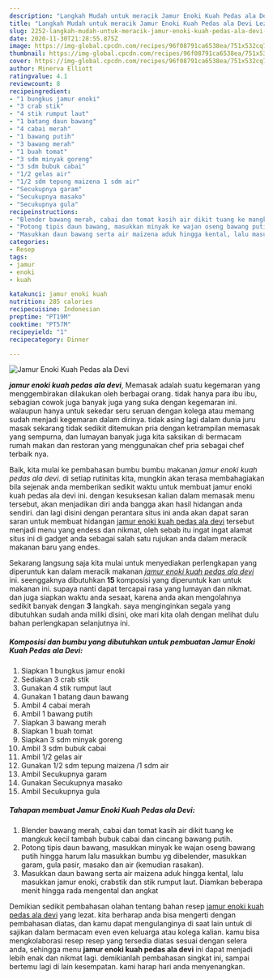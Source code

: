 ```yaml
---
description: "Langkah Mudah untuk meracik Jamur Enoki Kuah Pedas ala Devi Lezat"
title: "Langkah Mudah untuk meracik Jamur Enoki Kuah Pedas ala Devi Lezat"
slug: 2252-langkah-mudah-untuk-meracik-jamur-enoki-kuah-pedas-ala-devi-lezat
date: 2020-11-30T21:28:55.875Z
image: https://img-global.cpcdn.com/recipes/96f08791ca6538ea/751x532cq70/jamur-enoki-kuah-pedas-ala-devi-foto-resep-utama.jpg
thumbnail: https://img-global.cpcdn.com/recipes/96f08791ca6538ea/751x532cq70/jamur-enoki-kuah-pedas-ala-devi-foto-resep-utama.jpg
cover: https://img-global.cpcdn.com/recipes/96f08791ca6538ea/751x532cq70/jamur-enoki-kuah-pedas-ala-devi-foto-resep-utama.jpg
author: Minerva Elliott
ratingvalue: 4.1
reviewcount: 8
recipeingredient:
- "1 bungkus jamur enoki"
- "3 crab stik"
- "4 stik rumput laut"
- "1 batang daun bawang"
- "4 cabai merah"
- "1 bawang putih"
- "3 bawang merah"
- "1 buah tomat"
- "3 sdm minyak goreng"
- "3 sdm bubuk cabai"
- "1/2 gelas air"
- "1/2 sdm tepung maizena 1 sdm air"
- "Secukupnya garam"
- "Secukupnya masako"
- "Secukupnya gula"
recipeinstructions:
- "Blender bawang merah, cabai dan tomat kasih air dikit tuang ke mangkuk kecil tambah bubuk cabai dan cincang bawang putih."
- "Potong tipis daun bawang, masukkan minyak ke wajan oseng bawang putih hingga harum lalu masukkan bumbu yg dibelender, masukkan garam, gula pasir, masako dan air (kemudian rasakan)."
- "Masukkan daun bawang serta air maizena aduk hingga kental, lalu masukkan jamur enoki, crabstik dan stik rumput laut. Diamkan beberapa menit hingga rada mengental dan angkat"
categories:
- Resep
tags:
- jamur
- enoki
- kuah

katakunci: jamur enoki kuah 
nutrition: 285 calories
recipecuisine: Indonesian
preptime: "PT19M"
cooktime: "PT57M"
recipeyield: "1"
recipecategory: Dinner

---
```



![Jamur Enoki Kuah Pedas ala Devi](https://img-global.cpcdn.com/recipes/96f08791ca6538ea/751x532cq70/jamur-enoki-kuah-pedas-ala-devi-foto-resep-utama.jpg)

<b><i>jamur enoki kuah pedas ala devi</i></b>, Memasak adalah suatu kegemaran yang menggembirakan dilakukan oleh berbagai orang. tidak hanya para ibu ibu, sebagian cowok juga banyak juga yang suka dengan kegemaran ini. walaupun hanya untuk sekedar seru seruan dengan kolega atau memang sudah menjadi kegemaran dalam dirinya. tidak asing lagi dalam dunia juru masak sekarang tidak sedikit ditemukan pria dengan ketrampilan memasak yang sempurna, dan lumayan banyak juga kita saksikan di bermacam rumah makan dan restoran yang menggunakan chef pria sebagai chef terbaik nya.



Baik, kita mulai ke pembahasan bumbu bumbu makanan <i>jamur enoki kuah pedas ala devi</i>. di setiap rutinitas kita, mungkin akan terasa membahagiakan bila sejenak anda memberikan sedikit waktu untuk membuat jamur enoki kuah pedas ala devi ini. dengan kesuksesan kalian dalam memasak menu tersebut, akan menjadikan diri anda bangga akan hasil hidangan anda sendiri. dan lagi disini dengan perantara situs ini anda akan dapat saran saran untuk membuat hidangan <u>jamur enoki kuah pedas ala devi</u> tersebut menjadi menu yang endess dan nikmat, oleh sebab itu ingat ingat alamat situs ini di gadget anda sebagai salah satu rujukan anda dalam meracik makanan baru yang endes.


Sekarang langsung saja kita mulai untuk menyediakan perlengkapan yang diperuntuk kan dalam meracik makanan <u><i>jamur enoki kuah pedas ala devi</i></u> ini. seenggaknya dibutuhkan <b>15</b> komposisi yang diperuntuk kan untuk makanan ini. supaya nanti dapat tercapai rasa yang lumayan dan nikmat. dan juga siapkan waktu anda sesaat, karena anda akan mengolahnya sedikit banyak dengan <b>3</b> langkah. saya menginginkan segala yang dibutuhkan sudah anda miliki disini, oke mari kita olah dengan melihat dulu bahan perlengkapan selanjutnya ini.

<!--inarticleads1-->

##### Komposisi dan bumbu yang dibutuhkan untuk pembuatan Jamur Enoki Kuah Pedas ala Devi:

1. Siapkan 1 bungkus jamur enoki
1. Sediakan 3 crab stik
1. Gunakan 4 stik rumput laut
1. Gunakan 1 batang daun bawang
1. Ambil 4 cabai merah
1. Ambil 1 bawang putih
1. Siapkan 3 bawang merah
1. Siapkan 1 buah tomat
1. Siapkan 3 sdm minyak goreng
1. Ambil 3 sdm bubuk cabai
1. Ambil 1/2 gelas air
1. Gunakan 1/2 sdm tepung maizena /1 sdm air
1. Ambil Secukupnya garam
1. Gunakan Secukupnya masako
1. Ambil Secukupnya gula




<!--inarticleads2-->

##### Tahapan membuat Jamur Enoki Kuah Pedas ala Devi:

1. Blender bawang merah, cabai dan tomat kasih air dikit tuang ke mangkuk kecil tambah bubuk cabai dan cincang bawang putih.
1. Potong tipis daun bawang, masukkan minyak ke wajan oseng bawang putih hingga harum lalu masukkan bumbu yg dibelender, masukkan garam, gula pasir, masako dan air (kemudian rasakan).
1. Masukkan daun bawang serta air maizena aduk hingga kental, lalu masukkan jamur enoki, crabstik dan stik rumput laut. Diamkan beberapa menit hingga rada mengental dan angkat




Demikian sedikit pembahasan olahan tentang bahan resep <u>jamur enoki kuah pedas ala devi</u> yang lezat. kita berharap anda bisa mengerti dengan pembahasan diatas, dan kamu dapat mengulanginya di saat lain untuk di sajikan dalam bermacam even even keluarga atau kolega kalian. kamu bisa mengkolaborasi resep resep yang tersedia diatas sesuai dengan selera anda, sehingga menu <b>jamur enoki kuah pedas ala devi</b> ini dapat menjadi lebih enak dan nikmat lagi. demikianlah pembahasan singkat ini, sampai bertemu lagi di lain kesempatan. kami harap hari anda menyenangkan.
